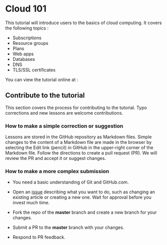 # Cloud 101

This tutorial will introduce users to the basics of cloud computing. It covers the following topics :

- Subscriptions
- Resource groups
- Plans
- Web apps
- Databases
- DNS
- TLS/SSL certificates

You can view the tutorial online at : []()

## Contribute to the tutorial

This section covers the process for contributing to the tutorial. Typo corrections and new lessons are welcome contributions.

### How to make a simple correction or suggestion

Lessons are stored in the GitHub repository as Markdown files. Simple changes to the content of a Markdown file are made in the browser by selecting the Edit link (pencil) in GitHub in the upper-right corner of the Markdown file. Follow the directions to create a pull request (PR). We will review the PR and accept it or suggest changes.

### How to make a more complex submission

- You need a basic understanding of Git and GitHub.com.

- Open an [issue](https://github.com/rcl-cloud-apps/cloud101/issues)  describing what you want to do, such as changing an existing article or creating a new one. Wait for approval before you invest much time.

- Fork the repo of the **master** branch and create a new branch for your changes.

- Submit a PR to the **master** branch with your changes.

- Respond to PR feedback.